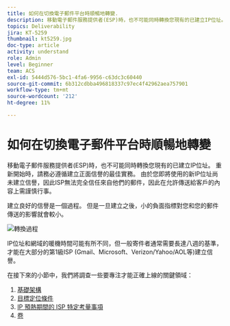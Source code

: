 ```yaml
---
title: 如何在切換電子郵件平台時順暢地轉變.
description: 移動電子郵件服務提供者(ESP)時，也不可能同時轉換您現有的已建立IP位址。 重新開始時，請務必遵循建立正面信譽的最佳實務。
topics: Deliverability
jira: KT-5259
thumbnail: kt5259.jpg
doc-type: article
activity: understand
role: Admin
level: Beginner
team: ACS
exl-id: 5444d576-5bc1-4fa6-9956-c63dc3c60440
source-git-commit: 6b312cdbba496818337c97ec4f42962aea757901
workflow-type: tm+mt
source-wordcount: '212'
ht-degree: 11%

---
```


# 如何在切換電子郵件平台時順暢地轉變

移動電子郵件服務提供者(ESP)時，也不可能同時轉換您現有的已建立IP位址。 重新開始時，請務必遵循建立正面信譽的最佳實務。 由於您即將使用的新IP位址尚未建立信譽，因此ISP無法完全信任來自他們的郵件，因此在允許傳送給客戶的內容上需謹慎行事。

建立良好的信譽是一個過程。 但是一旦建立之後，小的負面指標對您和您的郵件傳送的影響就會較小。

![轉換過程](../assets/transition-process.png)

IP位址和網域的暖機時間可能有所不同，但一般寄件者通常需要長達八週的基準，才能在大部分的第1級ISP (Gmail、Microsoft、Verizon/Yahoo/AOL等)建立信譽。

在接下來的小節中，我們將調查一些要專注才能正確上線的關鍵領域：

1. [基礎架構](/help/transition-process/infrastructure.md)
2. [目標定位條件](/help/transition-process/targeting-criteria.md)
3. [IP 預熱期間的 ISP 特定考量事項](/help/transition-process/isp-specific-considerations-during-ip-warming.md)
4. [卷](/help/transition-process/volume.md)

